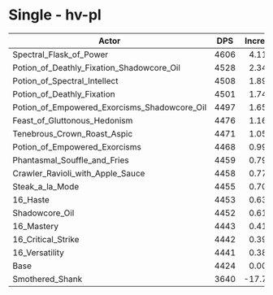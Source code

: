 # Single - hv-pl
| Actor | DPS | Increase |
|---|:---:|:---:|
|Spectral_Flask_of_Power|4606|4.11%|
|Potion_of_Deathly_Fixation_Shadowcore_Oil|4528|2.34%|
|Potion_of_Spectral_Intellect|4508|1.89%|
|Potion_of_Deathly_Fixation|4501|1.74%|
|Potion_of_Empowered_Exorcisms_Shadowcore_Oil|4497|1.65%|
|Feast_of_Gluttonous_Hedonism|4476|1.16%|
|Tenebrous_Crown_Roast_Aspic|4471|1.05%|
|Potion_of_Empowered_Exorcisms|4468|0.99%|
|Phantasmal_Souffle_and_Fries|4459|0.79%|
|Crawler_Ravioli_with_Apple_Sauce|4458|0.77%|
|Steak_a_la_Mode|4455|0.70%|
|16_Haste|4453|0.63%|
|Shadowcore_Oil|4452|0.61%|
|16_Mastery|4443|0.41%|
|16_Critical_Strike|4442|0.39%|
|16_Versatility|4441|0.38%|
|Base|4424|0.00%|
|Smothered_Shank|3640|-17.72%|
